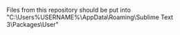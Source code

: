 Files from this repository should be put into "C:\Users\%USERNAME%\AppData\Roaming\Sublime Text 3\Packages\User" 

